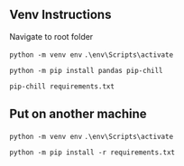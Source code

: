 ## Venv Instructions

Navigate to root folder

`python -m venv env`
`.\env\Scripts\activate`

`python -m pip install pandas pip-chill`

`pip-chill requirements.txt`

## Put on another machine

`python -m venv env`
`.\env\Scripts\activate`

`python -m pip install -r requirements.txt`